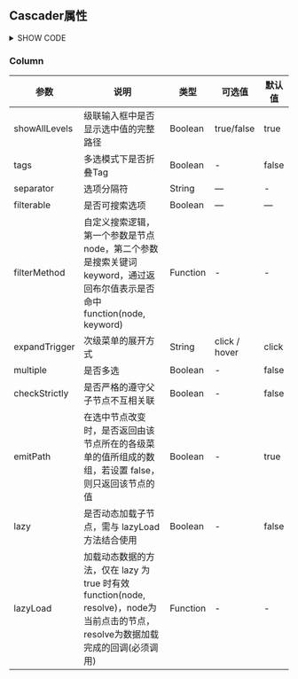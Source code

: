 

## Cascader属性

<details>
<summary>SHOW CODE</summary>

```html
<el-row :span="24">
            <el-col :span="6">
                值:{{ form }}<br />
                <bee-cascader v-model="form" :dic="dic"></bee-cascader>
            </el-col>
            <el-col :span="24"></el-col>
            <el-col :span="6">
                仅显示最后一级值:{{ form }}<br />
                <bee-cascader
                    v-model="form"
                    :show-all-levels="false"
                    :dic="dic"
                ></bee-cascader>
            </el-col>
            <el-col :span="24"></el-col>
            <el-col :span="6">
                多选:{{ form }}<br />
                <bee-cascader
                    v-model="form"
                    multiple
                    :dic="dic"
                ></bee-cascader>
            </el-col>
            <el-col :span="24"></el-col>
            <el-col :span="6">
                选择任意一级选项:{{ form }}<br />
                <bee-cascader
                    v-model="form"
                    check-strictly
                    :dic="dic"
                ></bee-cascader>
            </el-col>
            <el-col :span="24"></el-col>
            <el-col :span="6">
                懒加载值:{{ form1 }}<br />
                <bee-cascader
                    lazy
                    :lazy-load="lazyLoad"
                    :props="props"
                    v-model="form1"
                ></bee-cascader>
            </el-col>
        </el-row>

<script>

export default {
    data() {
      return {
        form:[ "zhinan", "shejiyuanze", "yizhi" ],
        form1:[ "110000", "110100", "110101" ],
        props: {
          label: 'name',
          value: 'code'
        },
        dic:[{
          value: 'zhinan',
          label: '指南',
          children: [{
            value: 'shejiyuanze',
            label: '设计原则',
            children: [{
              value: 'yizhi',
              label: '一致'
            }, {
              value: 'fankui',
              label: '反馈'
          }]
        }]
      }]
    }
  },
  methods:{
    lazyLoad(node, resolve) {
      let baseUrl = 'https://cli.avuejs.com/api/area'
      let stop_level = 2;
      let level = node.level;
      let data = node.data || {}
      let code = data.code;
      let list = [];
      let callback = () => {
        resolve((list || []).map(ele => {
          return Object.assign(ele, {
            leaf: level >= stop_level
          })
        }));
      }
      if (level == 0) {
        axios.get(`${baseUrl}/getProvince`).then(res => {
          list = res.data.data;
          callback()
        })
      }
      if (level == 1) {
        axios.get(`${baseUrl}/getCity/${code}`).then(res => {
          list = res.data.data;
          callback()
        })
      } else if (level == 2) {
        axios.get(`${baseUrl}/getArea/${code}`).then(res => {
          list = res.data.data;
          callback()
        })
      }
    }
  }
}
</script>
```

</details>

### Column

| 参数            | 说明                                                                                        | 类型       | 可选值           | 默认值   |
|---------------|-------------------------------------------------------------------------------------------|----------|---------------|-------|
| showAllLevels | 级联输入框中是否显示选中值的完整路径                                                                        | Boolean  | true/false    | true  |
| tags          | 多选模式下是否折叠Tag                                                                              | Boolean  | -             | false |
| separator     | 选项分隔符                                                                                     | String   | —             | -     |
| filterable    | 是否可搜索选项                                                                                   | Boolean  | —             | —     |
| filterMethod  | 自定义搜索逻辑，第一个参数是节点node，第二个参数是搜索关键词keyword，通过返回布尔值表示是否命中	function(node, keyword)             | Function | -             | -     |
| expandTrigger | 次级菜单的展开方式                                                                                 | String   | click / hover | click |
| multiple      | 是否多选                                                                                      | Boolean  | -             | false |
| checkStrictly | 是否严格的遵守父子节点不互相关联                                                                          | Boolean  | -             | false |
| emitPath      | 在选中节点改变时，是否返回由该节点所在的各级菜单的值所组成的数组，若设置 false，则只返回该节点的值                                      | Boolean  | -             | true  |
| lazy          | 是否动态加载子节点，需与 lazyLoad 方法结合使用                                                              | Boolean  | -             | false |
| lazyLoad      | 加载动态数据的方法，仅在 lazy 为 true 时有效	function(node, resolve)，node为当前点击的节点，resolve为数据加载完成的回调(必须调用) | Function | -             | -     |

